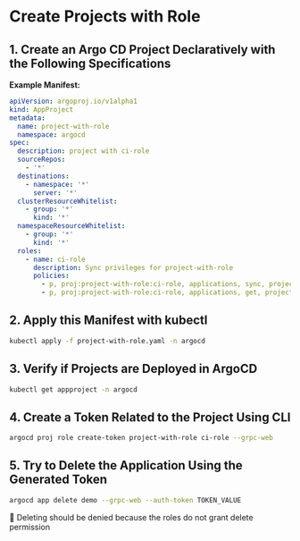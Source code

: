 # Create Projects with Role

## 1. Create an Argo CD Project Declaratively with the Following Specifications

**Example Manifest:**

```yaml
apiVersion: argoproj.io/v1alpha1
kind: AppProject
metadata:
  name: project-with-role
  namespace: argocd
spec:
  description: project with ci-role
  sourceRepos:
    - '*'
  destinations:
    - namespace: '*'
      server: '*'
  clusterResourceWhitelist:
    - group: '*'
      kind: '*'
  namespaceResourceWhitelist:
    - group: '*'
      kind: '*'
  roles:
    - name: ci-role
      description: Sync privileges for project-with-role
      policies:
        - p, proj:project-with-role:ci-role, applications, sync, project-with-role/*, allow
        - p, proj:project-with-role:ci-role, applications, get, project-with-role/*, allow
```

## 2. Apply this Manifest with kubectl

```bash
kubectl apply -f project-with-role.yaml -n argocd
```

## 3. Verify if Projects are Deployed in ArgoCD

```bash
kubectl get appproject -n argocd
```

## 4. Create a Token Related to the Project Using CLI

```bash
argocd proj role create-token project-with-role ci-role --grpc-web
```

## 5. Try to Delete the Application Using the Generated Token

```bash
argocd app delete demo --grpc-web --auth-token TOKEN_VALUE
```

📓 Deleting should be denied because the roles do not grant delete permission

